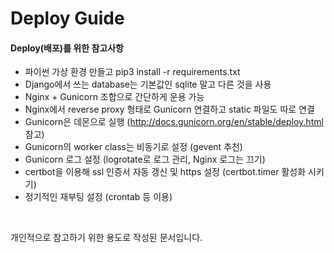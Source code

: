 # Deploy Guide

#### Deploy(배포)를 위한 참고사항
- 파이썬 가상 환경 만들고 pip3 install -r requirements.txt
- Django에서 쓰는 database는 기본값인 sqlite 말고 다른 것을 사용
- Nginx + Gunicorn 조합으로 간단하게 운용 가능
- Nginx에서 reverse proxy 형태로 Gunicorn 연결하고 static 파일도 따로 연결
- Gunicorn은 데몬으로 실행 (<http://docs.gunicorn.org/en/stable/deploy.html> 참고)
- Gunicorn의 worker class는 비동기로 설정 (gevent 추천)
- Gunicorn 로그 설정 (logrotate로 로그 관리, Nginx 로그는 끄기)
- certbot을 이용해 ssl 인증서 자동 갱신 및 https 설정 (certbot.timer 활성화 시키기)
- 정기적인 재부팅 설정 (crontab 등 이용)

<br/>

개인적으로 참고하기 위한 용도로 작성된 문서입니다.
